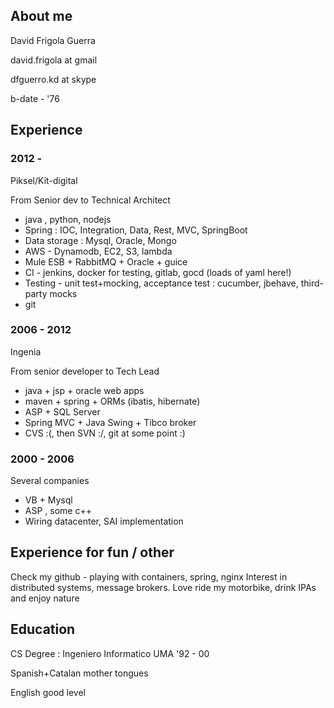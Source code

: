 ## About me

David Frigola Guerra

david.frigola at gmail 

dfguerro.kd at skype

b-date - '76

## Experience

### 2012 - 

Piksel/Kit-digital

From Senior dev to Technical Architect

* java , python, nodejs
* Spring : IOC, Integration, Data, Rest, MVC, SpringBoot
* Data storage : Mysql, Oracle, Mongo
* AWS - Dynamodb, EC2, S3, lambda 
* Mule ESB + RabbitMQ + Oracle + guice
* CI - jenkins, docker for testing, gitlab, gocd (loads of yaml here!)
* Testing - unit test+mocking, acceptance test : cucumber, jbehave, third-party mocks
* git 


### 2006 - 2012
Ingenia

From senior developer to Tech Lead

* java + jsp + oracle web apps
* maven + spring + ORMs (ibatis, hibernate)
* ASP + SQL Server
* Spring MVC + Java Swing + Tibco broker 
* CVS :(, then SVN :/, git at some point :)

### 2000 - 2006
Several companies
* VB + Mysql
* ASP , some c++
* Wiring datacenter, SAI implementation


## Experience for fun / other

Check my github - playing with containers, spring, nginx
Interest in distributed systems, message brokers.
Love ride my motorbike, drink IPAs and enjoy nature

## Education

CS Degree : Ingeniero Informatico UMA
'92 - 00

Spanish+Catalan  mother tongues

English good level
